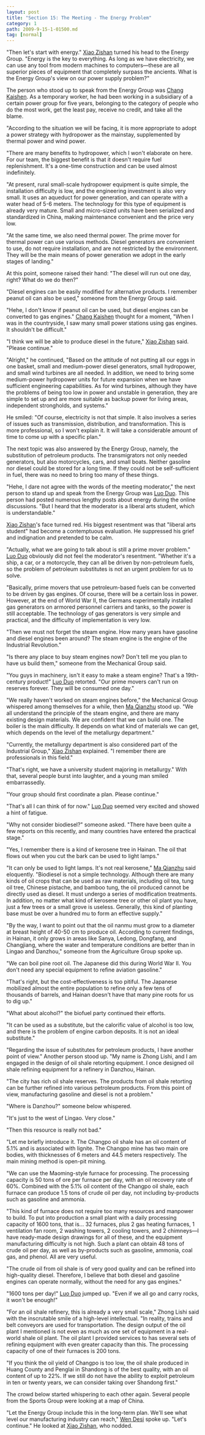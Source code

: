 ```yaml
---
layout: post
title: "Section 15: The Meeting - The Energy Problem"
category: 1
path: 2009-9-15-1-01500.md
tag: [normal]
---
```


"Then let's start with energy." [Xiao Zishan][y001] turned his head to the Energy Group. "Energy is the key to everything. As long as we have electricity, we can use any tool from modern machines to computers—these are all superior pieces of equipment that completely surpass the ancients. What is the Energy Group's view on our power supply problem?"

The person who stood up to speak from the Energy Group was [Chang Kaishen][y010]. As a temporary worker, he had been working in a subsidiary of a certain power group for five years, belonging to the category of people who do the most work, get the least pay, receive no credit, and take all the blame.

"According to the situation we will be facing, it is more appropriate to adopt a power strategy with hydropower as the mainstay, supplemented by thermal power and wind power.

"There are many benefits to hydropower, which I won't elaborate on here. For our team, the biggest benefit is that it doesn't require fuel replenishment. It's a one-time construction and can be used almost indefinitely.

"At present, rural small-scale hydropower equipment is quite simple, the installation difficulty is low, and the engineering investment is also very small. It uses an aqueduct for power generation, and can operate with a water head of 5-6 meters. The technology for this type of equipment is already very mature. Small and micro-sized units have been serialized and standardized in China, making maintenance convenient and the price very low.

"At the same time, we also need thermal power. The prime mover for thermal power can use various methods. Diesel generators are convenient to use, do not require installation, and are not restricted by the environment. They will be the main means of power generation we adopt in the early stages of landing."

At this point, someone raised their hand: "The diesel will run out one day, right? What do we do then?"

"Diesel engines can be easily modified for alternative products. I remember peanut oil can also be used," someone from the Energy Group said.

"Hehe, I don't know if peanut oil can be used, but diesel engines can be converted to gas engines." [Chang Kaishen][y010] thought for a moment, "When I was in the countryside, I saw many small power stations using gas engines. It shouldn't be difficult."

"I think we will be able to produce diesel in the future," [Xiao Zishan][y001] said. "Please continue."

"Alright," he continued, "Based on the attitude of not putting all our eggs in one basket, small and medium-power diesel generators, small hydropower, and small wind turbines are all needed. In addition, we need to bring some medium-power hydropower units for future expansion when we have sufficient engineering capabilities. As for wind turbines, although they have the problems of being too low in power and unstable in generation, they are simple to set up and are more suitable as backup power for living areas, independent strongholds, and systems."

He smiled: "Of course, electricity is not that simple. It also involves a series of issues such as transmission, distribution, and transformation. This is more professional, so I won't explain it. It will take a considerable amount of time to come up with a specific plan."

The next topic was also answered by the Energy Group, namely, the substitution of petroleum products. The transmigrators not only needed generators, but also motorcycles, cars, and small boats. Neither gasoline nor diesel could be stored for a long time. If they could not be self-sufficient in fuel, there was no need to bring too many of these things.

"Hehe, I dare not agree with the words of the meeting moderator," the next person to stand up and speak from the Energy Group was [Luo Duo][y011]. This person had posted numerous lengthy posts about energy during the online discussions. "But I heard that the moderator is a liberal arts student, which is understandable."

[Xiao Zishan][y001]'s face turned red. His biggest resentment was that "liberal arts student" had become a contemptuous evaluation. He suppressed his grief and indignation and pretended to be calm.

"Actually, what we are going to talk about is still a prime mover problem." [Luo Duo][y011] obviously did not feel the moderator's resentment. "Whether it's a ship, a car, or a motorcycle, they can all be driven by non-petroleum fuels, so the problem of petroleum substitutes is not an urgent problem for us to solve.

"Basically, prime movers that use petroleum-based fuels can be converted to be driven by gas engines. Of course, there will be a certain loss in power. However, at the end of World War II, the Germans experimentally installed gas generators on armored personnel carriers and tanks, so the power is still acceptable. The technology of gas generators is very simple and practical, and the difficulty of implementation is very low.

"Then we must not forget the steam engine. How many years have gasoline and diesel engines been around? The steam engine is the engine of the Industrial Revolution."

"Is there any place to buy steam engines now? Don't tell me you plan to have us build them," someone from the Mechanical Group said.

"You guys in machinery, isn't it easy to make a steam engine? That's a 19th-century product!" [Luo Duo][y011] retorted. "Our prime movers can't run on reserves forever. They will be consumed one day."

"We really haven't worked on steam engines before," the Mechanical Group whispered among themselves for a while, then [Ma Qianzhu][y005] stood up. "We all understand the principle of the steam engine, and there are many existing design materials. We are confident that we can build one. The boiler is the main difficulty. It depends on what kind of materials we can get, which depends on the level of the metallurgy department."

"Currently, the metallurgy department is also considered part of the Industrial Group," [Xiao Zishan][y001] explained. "I remember there are professionals in this field."

"That's right, we have a university student majoring in metallurgy." With that, several people burst into laughter, and a young man smiled embarrassedly.

"Your group should first coordinate a plan. Please continue."

"That's all I can think of for now." [Luo Duo][y011] seemed very excited and showed a hint of fatigue.

"Why not consider biodiesel?" someone asked. "There have been quite a few reports on this recently, and many countries have entered the practical stage."

"Yes, I remember there is a kind of kerosene tree in Hainan. The oil that flows out when you cut the bark can be used to light lamps."

"It can only be used to light lamps. It's not real kerosene," [Ma Qianzhu][y005] said eloquently. "Biodiesel is not a simple technology. Although there are many kinds of oil crops that can be used as raw materials, including oil tea, tung oil tree, Chinese pistache, and bamboo tung, the oil produced cannot be directly used as diesel. It must undergo a series of modification treatments. In addition, no matter what kind of kerosene tree or other oil plant you have, just a few trees or a small grove is useless. Generally, this kind of planting base must be over a hundred mu to form an effective supply."

"By the way, I want to point out that the oil nanmu must grow to a diameter at breast height of 40-50 cm to produce oil. According to current findings, in Hainan, it only grows in areas like Sanya, Ledong, Dongfang, and Changjiang, where the water and temperature conditions are better than in Lingao and Danzhou," someone from the Agriculture Group spoke up.

"We can boil pine root oil. The Japanese did this during World War II. You don't need any special equipment to refine aviation gasoline."

"That's right, but the cost-effectiveness is too pitiful. The Japanese mobilized almost the entire population to refine only a few tens of thousands of barrels, and Hainan doesn't have that many pine roots for us to dig up."

"What about alcohol?" the biofuel party continued their efforts.

"It can be used as a substitute, but the calorific value of alcohol is too low, and there is the problem of engine carbon deposits. It is not an ideal substitute."

"Regarding the issue of substitutes for petroleum products, I have another point of view." Another person stood up. "My name is Zhong Lishi, and I am engaged in the design of oil shale retorting equipment. I once designed oil shale refining equipment for a refinery in Danzhou, Hainan.

"The city has rich oil shale reserves. The products from oil shale retorting can be further refined into various petroleum products. From this point of view, manufacturing gasoline and diesel is not a problem."

"Where is Danzhou?" someone below whispered.

"It's just to the west of Lingao. Very close."

"Then this resource is really not bad."

"Let me briefly introduce it. The Changpo oil shale has an oil content of 5.1% and is associated with lignite. The Changpo mine has two main ore bodies, with thicknesses of 6 meters and 44.5 meters respectively. The main mining method is open-pit mining.

"We can use the Maoming-style furnace for processing. The processing capacity is 50 tons of ore per furnace per day, with an oil recovery rate of 60%. Combined with the 5.1% oil content of the Changpo oil shale, each furnace can produce 1.5 tons of crude oil per day, not including by-products such as gasoline and ammonia.

"This kind of furnace does not require too many resources and manpower to build. To put into production a small plant with a daily processing capacity of 1600 tons, that is... 32 furnaces, plus 2 gas heating furnaces, 1 ventilation fan room, 2 washing towers, 2 cooling towers, and 2 chimneys—I have ready-made design drawings for all of these, and the equipment manufacturing difficulty is not high. Such a plant can obtain 48 tons of crude oil per day, as well as by-products such as gasoline, ammonia, coal gas, and phenol. All are very useful.

"The crude oil from oil shale is of very good quality and can be refined into high-quality diesel. Therefore, I believe that both diesel and gasoline engines can operate normally, without the need for any gas engines."

"1600 tons per day!" [Luo Duo][y011] jumped up. "Even if we all go and carry rocks, it won't be enough!"

"For an oil shale refinery, this is already a very small scale," Zhong Lishi said with the inscrutable smile of a high-level intellectual. "In reality, trains and belt conveyors are used for transportation. The design output of the oil plant I mentioned is not even as much as one set of equipment in a real-world shale oil plant. The oil plant I provided services to has several sets of refining equipment with even greater capacity than this. The processing capacity of one of their furnaces is 200 tons.

"If you think the oil yield of Changpo is too low, the oil shale produced in Huang County and Penglai in Shandong is of the best quality, with an oil content of up to 22%. If we still do not have the ability to exploit petroleum in ten or twenty years, we can consider taking over Shandong first."

The crowd below started whispering to each other again. Several people from the Sports Group were looking at a map of China.

"Let the Energy Group include this in the long-term plan. We'll see what level our manufacturing industry can reach," [Wen Desi][y002] spoke up. "Let's continue." He looked at [Xiao Zishan][y001], who nodded.

[y001]: /characters/y001 "Xiao Zishan"
[y002]: /characters/y002 "Wen Desi"
[y005]: /characters/y005 "Ma Qianzhu"
[y010]: /characters/y010 "Chang Kaishen"
[y011]: /characters/y011 "Luo Duo"